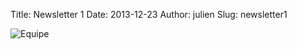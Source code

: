 Title: Newsletter 1
Date: 2013-12-23
Author: julien
Slug: newsletter1

![Equipe]({static}/images/madagascar4.png)